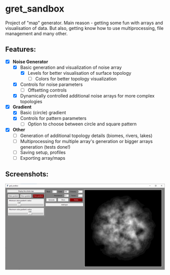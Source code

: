 # gret_sandbox

Project of "map" generator.
Main reason - getting some fun with arrays and visualisation of data. 
But also, getting know how to use multiprocessing, file management and many other.

## Features: 

* [x] **Noise Generator**
    * [x] Basic generation and visualization of noise array
        * [x] Levels for better visualisation of surface topology
            * [ ] Colors for better topology visualization
    * [x] Controls for noise parameters
        * [ ] Offsetting controls
    * [x] Dynamically controlled additional noise arrays for more complex topologies

* [x] **Gradient**
    * [x] Basic (circle) gradient 
    * [x] Controls for pattern parameters
        * [ ] Option to choose between circle and square pattern

* [x] **Other**
    * [ ] Generation of additional topology details (biomes, rivers, lakes)
    * [ ] Multiprocessing for multiple array's generation or bigger arrays generation (tests done!)
    * [ ] Saving setup, profiles
    * [ ] Exporting array/maps

## Screenshots:

![x](/images/screenshot.png)